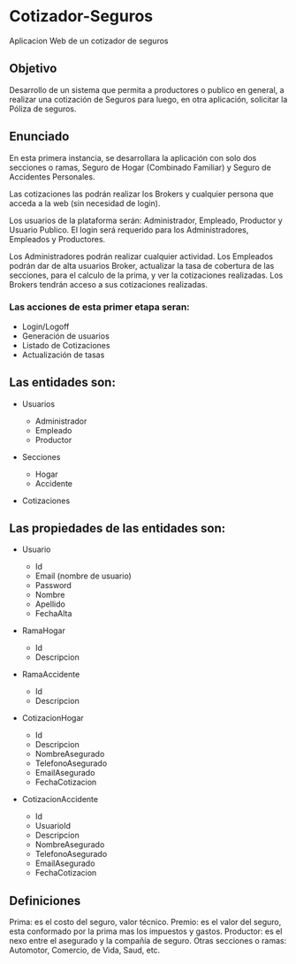 # **Cotizador-Seguros**
Aplicacion Web de un cotizador de seguros


## **Objetivo**
Desarrollo de un sistema que permita a productores o publico en general, a realizar una cotización de Seguros para luego, en otra aplicación, solicitar la Póliza de seguros.

## **Enunciado**
En esta primera instancia, se desarrollara la aplicación con solo dos secciones o ramas, Seguro de Hogar (Combinado Familiar) y Seguro de Accidentes Personales.

Las cotizaciones las podrán realizar los Brokers y cualquier persona que acceda a la web (sin necesidad de login).

Los usuarios de la plataforma serán: Administrador, Empleado, Productor y Usuario Publico.
El login será requerido para los Administradores, Empleados y Productores. 

Los Administradores podrán realizar cualquier actividad.
Los Empleados podrán dar de alta usuarios Broker, actualizar la tasa de cobertura de las secciones, para el calculo de la prima, y ver la cotizaciones realizadas.
Los Brokers tendrán acceso a sus cotizaciones realizadas.

### **Las acciones de esta primer etapa seran:**
- Login/Logoff
- Generación de usuarios
- Listado de Cotizaciones
- Actualización de tasas

## **Las entidades son:**

- Usuarios
	- Administrador
	- Empleado
	- Productor

- Secciones
	- Hogar
	- Accidente

- Cotizaciones


## **Las propiedades de las entidades son:**

- Usuario
	- Id
	- Email (nombre de usuario)
	- Password
	- Nombre
	- Apellido
	- FechaAlta

- RamaHogar
	- Id
	- Descripcion
	
- RamaAccidente
	- Id
	- Descripcion

- CotizacionHogar
	- Id
	- Descripcion
	- NombreAsegurado
	- TelefonoAsegurado
	- EmailAsegurado
	- FechaCotizacion
	
- CotizacionAccidente
	- Id
	- UsuarioId
	- Descripcion
	- NombreAsegurado
	- TelefonoAsegurado
	- EmailAsegurado
	- FechaCotizacion

## **Definiciones**

Prima: es el costo del seguro, valor técnico.
Premio: es el valor del seguro, esta conformado por la prima mas los impuestos y gastos.
Productor: es el nexo entre el asegurado y la compañía de seguro.
Otras secciones o ramas: Automotor, Comercio, de Vida, Saud, etc.
